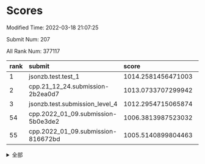 # Scores

Modified Time: 2022-03-18 21:07:25

Submit Num: 207

All Rank Num: 377117

| rank |               submit               |       score        |       sigma        | pk_num |
| :--- | :--------------------------------- | :----------------- | :----------------- | :----- |
| 1    | jsonzb.test.test_1                 | 1014.2581456471003 | 0.8006828268471174 | 7288   |
| 2    | cpp.21_12_24.submission-2b2ea0d7   | 1013.0733707299942 | 0.8037515007414714 | 7289   |
| 3    | jsonzb.test.submission_level_4     | 1012.2954715065874 | 0.788833318252567  | 7289   |
| 54   | cpp.2022_01_09.submission-5b0e3de2 | 1006.3813987523032 | 0.7256230105167719 | 7284   |
| 55   | cpp.2022_01_09.submission-816672bd | 1005.5140899804463 | 0.7247851607091241 | 7287   |


<details>
<summary>全部</summary>

| rank |                 submit                 |       score        |       sigma        | pk_num |
| :--- | :------------------------------------- | :----------------- | :----------------- | :----- |
| 1    | jsonzb.test.test_1                     | 1014.2581456471003 | 0.8006828268471174 | 7288   |
| 2    | cpp.21_12_24.submission-2b2ea0d7       | 1013.0733707299942 | 0.8037515007414714 | 7289   |
| 3    | jsonzb.test.submission_level_4         | 1012.2954715065874 | 0.788833318252567  | 7289   |
| 4    | gobigger.level_3.submission_level_3_36 | 1011.9479852683206 | 0.7734110236756513 | 7289   |
| 5    | gobigger.level_3.submission_level_3_24 | 1011.4581082246866 | 0.7415027014958779 | 7289   |
| 6    | gobigger.level_3.submission_level_3_25 | 1011.3666310760352 | 0.7857271267045014 | 7288   |
| 7    | gobigger.level_3.submission_level_3_42 | 1011.1353916161692 | 0.7591649001429631 | 7291   |
| 8    | gobigger.level_3.submission_level_3_7  | 1010.9817799868516 | 0.7576828699741437 | 7288   |
| 9    | gobigger.level_3.submission_level_3_47 | 1010.961819505649  | 0.7631560930149873 | 7286   |
| 10   | gobigger.level_3.submission_level_3_6  | 1010.940233205978  | 0.7760536217286326 | 7287   |
| 11   | gobigger.level_3.submission_level_3_10 | 1010.9202904128815 | 0.7772659463029243 | 7294   |
| 12   | gobigger.level_3.submission_level_3_38 | 1010.8862163937938 | 0.7672952075055768 | 7285   |
| 13   | gobigger.level_3.submission_level_3_11 | 1010.8331340614868 | 0.766446904139462  | 7288   |
| 14   | gobigger.level_3.submission_level_3_33 | 1010.7988585987645 | 0.7570625303727456 | 7288   |
| 15   | gobigger.level_3.submission_level_3_21 | 1010.50842927849   | 0.7568708037738743 | 7294   |
| 16   | gobigger.level_3.submission_level_3_28 | 1010.4834524260397 | 0.7600596378906438 | 7292   |
| 17   | gobigger.level_3.submission_level_3_43 | 1010.4572604239038 | 0.7817383513620085 | 7285   |
| 18   | gobigger.level_3.submission_level_3_40 | 1010.4256084988874 | 0.7589584537435233 | 7288   |
| 19   | gobigger.level_3.submission_level_3_44 | 1010.4184289661924 | 0.7767441207081411 | 7284   |
| 20   | gobigger.level_3.submission_level_3_14 | 1010.3676699653685 | 0.7724157036144533 | 7290   |
| 21   | gobigger.level_3.submission_level_3_22 | 1010.3662250917221 | 0.7444482249551847 | 7282   |
| 22   | gobigger.level_3.submission_level_3_32 | 1010.324729352566  | 0.7662512904949522 | 7291   |
| 23   | gobigger.level_3.submission_level_3_16 | 1010.2918801216317 | 0.7598102032808313 | 7292   |
| 24   | gobigger.level_3.submission_level_3_45 | 1010.2386804674777 | 0.7793619156956475 | 7287   |
| 25   | gobigger.level_3.submission_level_3_18 | 1010.1605458482134 | 0.7428323564714836 | 7288   |
| 26   | gobigger.level_3.submission_level_3_9  | 1010.0912980201315 | 0.7718660069371649 | 7280   |
| 27   | gobigger.level_3.submission_level_3_2  | 1010.0840406065691 | 0.755937354285707  | 7290   |
| 28   | gobigger.level_3.submission_level_3_34 | 1010.0775173290097 | 0.7699213352598792 | 7288   |
| 29   | gobigger.level_3.submission_level_3_27 | 1010.0675316286852 | 0.765787967703125  | 7283   |
| 30   | gobigger.level_3.submission_level_3_35 | 1010.0548455073447 | 0.7301893382711938 | 7294   |
| 31   | gobigger.level_3.submission_level_3_0  | 1010.0119863879246 | 0.7339725338372652 | 7290   |
| 32   | gobigger.level_3.submission_level_3_46 | 1009.9121369850402 | 0.7627764458013611 | 7287   |
| 33   | gobigger.level_3.submission_level_3_49 | 1009.9002288127516 | 0.746744482682108  | 7288   |
| 34   | gobigger.level_3.submission_level_3_30 | 1009.8193444625339 | 0.7439289265666736 | 7286   |
| 35   | gobigger.level_3.submission_level_3_37 | 1009.703839592638  | 0.7472164712956283 | 7285   |
| 36   | gobigger.level_3.submission_level_3_29 | 1009.6427403310569 | 0.756929706378954  | 7291   |
| 37   | gobigger.level_3.submission_level_3_17 | 1009.6414686021428 | 0.7556041617113326 | 7286   |
| 38   | gobigger.level_3.submission_level_3_5  | 1009.641283385194  | 0.728936665803858  | 7284   |
| 39   | gobigger.level_3.submission_level_3_3  | 1009.5926139091015 | 0.7657073178347749 | 7285   |
| 40   | gobigger.level_3.submission_level_3_1  | 1009.5523101679295 | 0.770901471167137  | 7286   |
| 41   | gobigger.level_3.submission_level_3_13 | 1009.4479899182088 | 0.7735426530321867 | 7287   |
| 42   | gobigger.level_3.submission_level_3_20 | 1009.4478016737994 | 0.760213814770125  | 7288   |
| 43   | gobigger.level_3.submission_level_3_23 | 1009.3898691117002 | 0.7560602444020716 | 7289   |
| 44   | gobigger.level_3.submission_level_3_19 | 1009.3616781753735 | 0.7441370875652205 | 7284   |
| 45   | gobigger.level_3.submission_level_3_12 | 1009.326767692318  | 0.7631131581902038 | 7290   |
| 46   | gobigger.level_3.submission_level_3_39 | 1009.3131694446633 | 0.7628313357770515 | 7286   |
| 47   | gobigger.level_3.submission_level_3_31 | 1009.3129125245665 | 0.7421079874832964 | 7286   |
| 48   | gobigger.level_3.submission_level_3_15 | 1009.1723876434568 | 0.7484344267953461 | 7286   |
| 49   | gobigger.level_3.submission_level_3_48 | 1009.0170593005523 | 0.7539197108073267 | 7287   |
| 50   | gobigger.level_3.submission_level_3_4  | 1009.015828626631  | 0.7637301970067621 | 7287   |
| 51   | gobigger.level_3.submission_level_3_41 | 1008.9768571551315 | 0.7371880527246399 | 7289   |
| 52   | gobigger.level_3.submission_level_3_8  | 1008.8392913615    | 0.7488912550051224 | 7287   |
| 53   | gobigger.level_3.submission_level_3_26 | 1008.7594317922702 | 0.758889078481448  | 7284   |
| 54   | cpp.2022_01_09.submission-5b0e3de2     | 1006.3813987523032 | 0.7256230105167719 | 7284   |
| 55   | cpp.2022_01_09.submission-816672bd     | 1005.5140899804463 | 0.7247851607091241 | 7287   |
| 56   | gobigger.level_1.submission_level_1_48 | 1005.021694720153  | 0.7161438538517202 | 7274   |
| 57   | gobigger.level_1.submission_level_1_49 | 1004.872127809642  | 0.7185331944604486 | 7286   |
| 58   | gobigger.level_1.submission_level_1_43 | 1004.8238203601204 | 0.7172177857817094 | 7286   |
| 59   | gobigger.level_1.submission_level_1_37 | 1004.48387478794   | 0.7255667233553008 | 7285   |
| 60   | gobigger.level_1.submission_level_1_30 | 1004.2845337908826 | 0.7193994116131227 | 7285   |
| 61   | gobigger.level_1.submission_level_1_36 | 1004.2733059476323 | 0.7181217763631035 | 7286   |
| 62   | gobigger.level_1.submission_level_1_20 | 1004.0874460454245 | 0.7300630652998985 | 7286   |
| 63   | gobigger.level_1.submission_level_1_2  | 1003.933572690662  | 0.721948524478542  | 7288   |
| 64   | gobigger.level_1.submission_level_1_28 | 1003.9303501775823 | 0.7339913759952056 | 7292   |
| 65   | gobigger.level_1.submission_level_1_9  | 1003.9226367123052 | 0.7221063168831415 | 7287   |
| 66   | gobigger.level_1.submission_level_1_32 | 1003.8744967907262 | 0.7224645307586487 | 7289   |
| 67   | gobigger.level_1.submission_level_1_27 | 1003.7998035021197 | 0.7207254313007243 | 7289   |
| 68   | gobigger.level_1.submission_level_1_45 | 1003.7931538775201 | 0.7273982766485358 | 7288   |
| 69   | gobigger.level_1.submission_level_1_35 | 1003.7746742201307 | 0.7145027453594791 | 7287   |
| 70   | gobigger.level_1.submission_level_1_26 | 1003.7415501002013 | 0.716594853887772  | 7285   |
| 71   | gobigger.level_1.submission_level_1_16 | 1003.7231138176891 | 0.7279452995212232 | 7293   |
| 72   | gobigger.level_1.submission_level_1_34 | 1003.7101560229448 | 0.7148017284753299 | 7281   |
| 73   | gobigger.level_1.submission_level_1_8  | 1003.687510183382  | 0.724060553884102  | 7284   |
| 74   | gobigger.level_1.submission_level_1_12 | 1003.6327682489909 | 0.7074361737934786 | 7287   |
| 75   | gobigger.level_1.submission_level_1_25 | 1003.6276574556325 | 0.7293559782195964 | 7286   |
| 76   | gobigger.level_1.submission_level_1_0  | 1003.6261220365574 | 0.7155752791386978 | 7288   |
| 77   | gobigger.level_1.submission_level_1_10 | 1003.5867597023491 | 0.7314534561703276 | 7290   |
| 78   | gobigger.level_1.submission_level_1_11 | 1003.5251040059163 | 0.7413962857424409 | 7287   |
| 79   | gobigger.level_1.submission_level_1_19 | 1003.4925705212014 | 0.7169350331497747 | 7287   |
| 80   | gobigger.level_1.submission_level_1_23 | 1003.4268675100301 | 0.7290606393266206 | 7290   |
| 81   | gobigger.level_1.submission_level_1_18 | 1003.2506121361661 | 0.7317453973616667 | 7283   |
| 82   | gobigger.level_1.submission_level_1_44 | 1003.1988252474283 | 0.7290836536693726 | 7292   |
| 83   | gobigger.level_1.submission_level_1_5  | 1003.1838888896145 | 0.7220722895559456 | 7281   |
| 84   | gobigger.level_1.submission_level_1_33 | 1003.1735519634993 | 0.7228797846150842 | 7289   |
| 85   | gobigger.level_1.submission_level_1_22 | 1003.1561862812631 | 0.726853149965883  | 7288   |
| 86   | gobigger.level_1.submission_level_1_38 | 1003.1409177003092 | 0.7187839484892788 | 7284   |
| 87   | gobigger.level_1.submission_level_1_21 | 1003.1396573199066 | 0.71396918557654   | 7289   |
| 88   | gobigger.level_1.submission_level_1_47 | 1003.1139860965752 | 0.7111942948037485 | 7285   |
| 89   | gobigger.level_1.submission_level_1_24 | 1003.0830969161784 | 0.713477467378597  | 7289   |
| 90   | gobigger.level_1.submission_level_1_40 | 1003.0518350989778 | 0.7183015686504414 | 7278   |
| 91   | gobigger.level_1.submission_level_1_7  | 1003.0429018083257 | 0.7141107649364971 | 7287   |
| 92   | gobigger.level_1.submission_level_1_1  | 1003.0426404507141 | 0.7127950682659595 | 7282   |
| 93   | gobigger.level_1.submission_level_1_42 | 1003.0309667099062 | 0.7170735519428592 | 7283   |
| 94   | gobigger.level_1.submission_level_1_39 | 1002.9468285945733 | 0.7165832180548936 | 7283   |
| 95   | gobigger.level_1.submission_level_1_6  | 1002.8688895551733 | 0.7115917922082556 | 7288   |
| 96   | gobigger.level_1.submission_level_1_41 | 1002.8612057851683 | 0.7250332261402508 | 7293   |
| 97   | gobigger.level_1.submission_level_1_13 | 1002.7859465994615 | 0.7123215964413906 | 7286   |
| 98   | gobigger.level_1.submission_level_1_46 | 1002.6825846124158 | 0.71613699546219   | 7286   |
| 99   | gobigger.level_1.submission_level_1_3  | 1002.6635406392614 | 0.717266807344942  | 7285   |
| 100  | gobigger.level_1.submission_level_1_15 | 1002.6301000281837 | 0.7117966655899877 | 7286   |
| 101  | gobigger.level_1.submission_level_1_17 | 1002.5112271631903 | 0.7173650644240335 | 7287   |
| 102  | gobigger.level_1.submission_level_1_4  | 1002.2281756716258 | 0.7196167802907808 | 7290   |
| 103  | gobigger.level_1.submission_level_1_29 | 1002.1516920964643 | 0.71636774820229   | 7286   |
| 104  | gobigger.level_1.submission_level_1_14 | 1002.0285645299075 | 0.7101985234841159 | 7287   |
| 105  | gobigger.level_1.submission_level_1_31 | 1001.9162849498451 | 0.7128277423893398 | 7287   |
| 106  | gobigger.random.submission_random_11   | 997.5369516579764  | 0.7113039428497997 | 7287   |
| 107  | gobigger.random.submission_random_42   | 997.3742946956078  | 0.7027719538279776 | 7287   |
| 108  | gobigger.random.submission_random_30   | 997.195327629988   | 0.7089639728251081 | 7288   |
| 109  | gobigger.random.submission_random_45   | 996.9623742185386  | 0.7115888587724225 | 7289   |
| 110  | gobigger.random.submission_random_18   | 996.829386089289   | 0.7030243223655777 | 7287   |
| 111  | gobigger.random.submission_random_31   | 996.6432516960183  | 0.7096636810931696 | 7288   |
| 112  | gobigger.random.submission_random_17   | 996.633286552117   | 0.7083684542960509 | 7287   |
| 113  | gobigger.random.submission_random_33   | 996.5753775618163  | 0.7186649895604932 | 7284   |
| 114  | gobigger.random.submission_random_7    | 996.5602552975912  | 0.7083223765410351 | 7286   |
| 115  | gobigger.random.submission_random_44   | 996.5301774844704  | 0.7172265266563762 | 7288   |
| 116  | gobigger.random.submission_random_9    | 996.4691004517817  | 0.7027479618959694 | 7293   |
| 117  | gobigger.random.submission_random_27   | 996.2436341734222  | 0.7117564929771253 | 7287   |
| 118  | gobigger.random.submission_random_36   | 996.2163477461523  | 0.7117356953406175 | 7283   |
| 119  | gobigger.random.submission_random_34   | 996.1991176996255  | 0.719136051173795  | 7286   |
| 120  | gobigger.random.submission_random_12   | 996.1549218450343  | 0.7072751307765217 | 7287   |
| 121  | gobigger.random.submission_random_5    | 996.1468206905273  | 0.7019709472409208 | 7292   |
| 122  | gobigger.random.submission_random_15   | 996.0994395035019  | 0.7163054034728047 | 7286   |
| 123  | gobigger.random.submission_random_0    | 996.0604301459341  | 0.7075107128376381 | 7284   |
| 124  | gobigger.random.submission_random_48   | 996.0063349998902  | 0.7077578053014625 | 7289   |
| 125  | gobigger.random.submission_random_26   | 996.0010389752912  | 0.7105795689713493 | 7286   |
| 126  | gobigger.random.submission_random_38   | 995.996168116504   | 0.7121793999979821 | 7285   |
| 127  | gobigger.random.submission_random_2    | 995.9551198720206  | 0.7212983111130343 | 7291   |
| 128  | gobigger.random.submission_random_14   | 995.925866728483   | 0.7155827298681349 | 7292   |
| 129  | gobigger.random.submission_random_4    | 995.9041224686158  | 0.719651340829491  | 7284   |
| 130  | gobigger.random.submission_random_39   | 995.8870080610639  | 0.6992175985202557 | 7287   |
| 131  | gobigger.random.submission_random_49   | 995.8394774768665  | 0.7184213438054506 | 7282   |
| 132  | gobigger.random.submission_random_3    | 995.7412376924482  | 0.7098611467208057 | 7288   |
| 133  | gobigger.random.submission_random_47   | 995.6821015667392  | 0.709304954199389  | 7288   |
| 134  | gobigger.random.submission_random_41   | 995.6811022120569  | 0.6986190236797233 | 7289   |
| 135  | gobigger.random.submission_random_23   | 995.6780201410471  | 0.7046452627601691 | 7290   |
| 136  | gobigger.random.submission_random_40   | 995.6697991286769  | 0.7084848699621384 | 7285   |
| 137  | gobigger.random.submission_random_35   | 995.6576500065884  | 0.7257011893343229 | 7293   |
| 138  | gobigger.random.submission_random_6    | 995.6231128452697  | 0.7173441808461061 | 7285   |
| 139  | gobigger.random.submission_random_37   | 995.6002483390199  | 0.703093084789355  | 7291   |
| 140  | gobigger.random.submission_random_1    | 995.5673424418607  | 0.7171191568563252 | 7286   |
| 141  | gobigger.random.submission_random_28   | 995.5194139737139  | 0.7099491203568    | 7285   |
| 142  | gobigger.random.submission_random_46   | 995.4168432211848  | 0.7095464459718732 | 7284   |
| 143  | gobigger.random.submission_random_29   | 995.4067298459131  | 0.7058853423770556 | 7287   |
| 144  | gobigger.random.submission_random_13   | 995.3967992166135  | 0.7105126155133529 | 7289   |
| 145  | gobigger.random.submission_random_8    | 995.3336055147299  | 0.7155988395737706 | 7285   |
| 146  | gobigger.random.submission_random_43   | 995.3298540206375  | 0.7049720601445593 | 7282   |
| 147  | gobigger.random.submission_random_10   | 995.3104639874927  | 0.7179097934185621 | 7285   |
| 148  | gobigger.random.submission_random_22   | 995.2386750181156  | 0.7144631396286546 | 7293   |
| 149  | gobigger.random.submission_random_32   | 995.2228125770584  | 0.7188438815351866 | 7292   |
| 150  | gobigger.random.submission_random_24   | 995.1846432431553  | 0.7187512173237031 | 7283   |
| 151  | gobigger.random.submission_random_21   | 995.145146425678   | 0.714743052414905  | 7287   |
| 152  | gobigger.random.submission_random_20   | 995.0778129012124  | 0.7062824813450003 | 7286   |
| 153  | gobigger.random.submission_random_16   | 995.0503049677193  | 0.7144429463943488 | 7285   |
| 154  | gobigger.random.submission_random_25   | 995.0005400144933  | 0.7249268461373011 | 7288   |
| 155  | gobigger.random.submission_random_19   | 994.633816946826   | 0.7214806341903482 | 7285   |
| 156  | gobigger.level_2.submission_level_2_43 | 994.2566336451767  | 0.7406340560067239 | 7292   |
| 157  | gobigger.level_2.submission_level_2_46 | 993.2845407760097  | 0.7341635777644838 | 7289   |
| 158  | gobigger.level_2.submission_level_2_16 | 993.2454499686218  | 0.7502529510695168 | 7288   |
| 159  | gobigger.level_2.submission_level_2_14 | 993.1017825203253  | 0.7367992470747085 | 7283   |
| 160  | gobigger.level_2.submission_level_2_47 | 992.9463109820076  | 0.7354307326288413 | 7288   |
| 161  | gobigger.level_2.submission_level_2_15 | 992.7629968767525  | 0.7523522246867516 | 7288   |
| 162  | gobigger.level_2.submission_level_2_13 | 992.69185205226    | 0.747399743084175  | 7289   |
| 163  | gobigger.level_2.submission_level_2_42 | 992.6236191150542  | 0.7435014266293622 | 7287   |
| 164  | gobigger.level_2.submission_level_2_22 | 992.5904693809732  | 0.7377597033741526 | 7290   |
| 165  | gobigger.level_2.submission_level_2_45 | 992.5150815676881  | 0.7370381627540918 | 7287   |
| 166  | gobigger.level_2.submission_level_2_49 | 992.4054676305626  | 0.7340559178510309 | 7290   |
| 167  | gobigger.level_2.submission_level_2_25 | 992.370467484441   | 0.7366520123056808 | 7291   |
| 168  | gobigger.level_2.submission_level_2_29 | 992.358698518182   | 0.7374381138404789 | 7289   |
| 169  | gobigger.level_2.submission_level_2_1  | 992.349136457747   | 0.7272900358505104 | 7289   |
| 170  | gobigger.level_2.submission_level_2_48 | 992.3254529854933  | 0.7576821695912209 | 7289   |
| 171  | gobigger.level_2.submission_level_2_26 | 992.2986043142706  | 0.7460722115353765 | 7285   |
| 172  | gobigger.level_2.submission_level_2_30 | 992.2915865469782  | 0.7586422923531497 | 7292   |
| 173  | gobigger.level_2.submission_level_2_9  | 992.2529717714112  | 0.7435471189125479 | 7287   |
| 174  | gobigger.level_2.submission_level_2_38 | 992.2158865434668  | 0.7414226242525536 | 7290   |
| 175  | gobigger.level_2.submission_level_2_39 | 992.1628921682865  | 0.7398931139861655 | 7285   |
| 176  | gobigger.level_2.submission_level_2_7  | 992.1277164995684  | 0.7416125432859586 | 7289   |
| 177  | gobigger.level_2.submission_level_2_11 | 992.1147672300228  | 0.7360558671764819 | 7290   |
| 178  | gobigger.level_2.submission_level_2_0  | 992.1146265872218  | 0.7405630533469045 | 7290   |
| 179  | gobigger.level_2.submission_level_2_18 | 992.0606347175745  | 0.7530383975172301 | 7287   |
| 180  | gobigger.level_2.submission_level_2_17 | 992.0320896683907  | 0.741955955196751  | 7288   |
| 181  | gobigger.level_2.submission_level_2_5  | 991.9481219148527  | 0.7405185784756965 | 7290   |
| 182  | gobigger.level_2.submission_level_2_2  | 991.8988391858305  | 0.7405435016647737 | 7290   |
| 183  | gobigger.level_2.submission_level_2_44 | 991.8488514371181  | 0.7510390286623931 | 7286   |
| 184  | gobigger.level_2.submission_level_2_33 | 991.8223848948066  | 0.7440557677601238 | 7294   |
| 185  | gobigger.level_2.submission_level_2_6  | 991.6910591132322  | 0.73895399881983   | 7290   |
| 186  | gobigger.level_2.submission_level_2_28 | 991.6698662564089  | 0.754965589087125  | 7291   |
| 187  | gobigger.level_2.submission_level_2_32 | 991.5686449608809  | 0.7407525373033738 | 7286   |
| 188  | gobigger.level_2.submission_level_2_19 | 991.4663745201854  | 0.7498018922843335 | 7286   |
| 189  | gobigger.level_2.submission_level_2_31 | 991.4566076660084  | 0.7435162725272737 | 7292   |
| 190  | gobigger.level_2.submission_level_2_21 | 991.41493383307    | 0.7522822910035099 | 7286   |
| 191  | gobigger.level_2.submission_level_2_10 | 991.4142481819028  | 0.7522033770399609 | 7286   |
| 192  | gobigger.level_2.submission_level_2_27 | 991.4039211664415  | 0.7344012816171717 | 7286   |
| 193  | gobigger.level_2.submission_level_2_36 | 991.3680408355078  | 0.7486143794201611 | 7285   |
| 194  | gobigger.level_2.submission_level_2_12 | 991.3517014071355  | 0.777125569656911  | 7293   |
| 195  | gobigger.level_2.submission_level_2_35 | 991.3153265174772  | 0.7477995392402177 | 7285   |
| 196  | gobigger.level_2.submission_level_2_37 | 991.2996639705229  | 0.7642949940728152 | 7286   |
| 197  | gobigger.level_2.submission_level_2_20 | 991.1879015728346  | 0.7426740781879807 | 7287   |
| 198  | gobigger.level_2.submission_level_2_41 | 991.1740663391898  | 0.732983333974151  | 7287   |
| 199  | gobigger.level_2.submission_level_2_23 | 991.1728824981159  | 0.7474711081515386 | 7286   |
| 200  | gobigger.level_2.submission_level_2_24 | 991.1631178853772  | 0.7565133322981772 | 7281   |
| 201  | gobigger.level_2.submission_level_2_3  | 991.1236873490651  | 0.7479227202716588 | 7285   |
| 202  | gobigger.level_2.submission_level_2_34 | 991.1061009922049  | 0.7460956223701681 | 7290   |
| 203  | gobigger.level_2.submission_level_2_8  | 990.988019442825   | 0.762181163160997  | 7292   |
| 204  | gobigger.level_2.submission_level_2_4  | 990.8254834630515  | 0.7310237260010262 | 7284   |
| 205  | gobigger.level_2.submission_level_2_40 | 990.5915985169553  | 0.7765765165590035 | 7293   |
| 206  | gobigger.none.submission_none_0        | 976.0338208504662  | 1.4045608970001406 | 7284   |
| 207  | gobigger.none.submission_none_1        | 974.9981736461599  | 1.494646477144727  | 7286   |

</details>